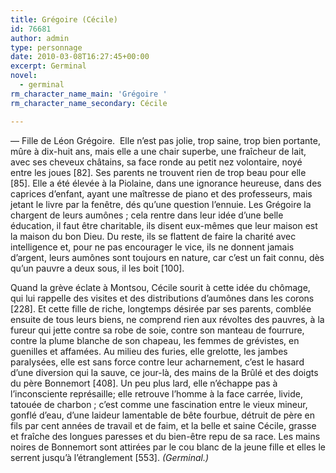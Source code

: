 ```yaml
---
title: Grégoire (Cécile)
id: 76681
author: admin
type: personnage
date: 2010-03-08T16:27:45+00:00
excerpt: Germinal
novel:
  - germinal
rm_character_name_main: 'Grégoire '
rm_character_name_secondary: Cécile

---
```

— Fille de Léon Grégoire.  Elle n&rsquo;est pas jolie, trop saine, trop bien portante, mûre à dix-huit ans, mais elle a une chair superbe, une fraîcheur de lait, avec ses cheveux châtains, sa face ronde au petit nez volontaire, noyé entre les joues [82]. Ses parents ne trouvent rien de trop beau pour elle [85]. Elle a été élevée à la Piolaine, dans une ignorance heureuse, dans des caprices d&rsquo;enfant, ayant une maîtresse de piano et des professeurs, mais jetant le livre par la fenêtre, dés qu&rsquo;une question l&rsquo;ennuie. Les Grégoire la chargent de leurs aumônes ; cela rentre dans leur idée d&rsquo;une belle éducation, il faut être charitable, ils disent eux-mêmes que leur maison est la maison du bon Dieu. Du reste, ils se flattent de faire la charité avec intelligence et, pour ne pas encourager le vice, ils ne donnent jamais d&rsquo;argent, leurs aumônes sont toujours en nature, car c&rsquo;est un fait connu, dès qu&rsquo;un pauvre a deux sous, il les boit [100].

Quand la grève éclate à Montsou, Cécile sourit à cette idée du chômage, qui lui rappelle des visites et des distributions d&rsquo;aumônes dans les corons [228]. Et cette fille de riche, longtemps désirée par ses parents, comblée ensuite de tous leurs biens, ne comprend rien aux révoltes des pauvres, à la fureur qui jette contre sa robe de soie, contre son manteau de fourrure, contre la plume blanche de son chapeau, les femmes de grévistes, en guenilles et affamées. Au milieu des furies, elle grelotte, les jambes paralysées, elle est sans force contre leur acharnement, c&rsquo;est le hasard d&rsquo;une diversion qui la sauve, ce jour-là, des mains de la Brûlé et des doigts du père Bonnemort [408]. Un peu plus lard, elle n&rsquo;échappe pas à l&rsquo;inconsciente représaille; elle retrouve l&rsquo;homme à la face carrée, livide, tatouée de charbon ; c&rsquo;est comme une fascination entre le vieux mineur, gonflé d&rsquo;eau, d&rsquo;une laideur lamentable de bête fourbue, détruit de père en fils par cent années de travail et de faim, et la belle et saine Cécile, grasse et fraîche des longues paresses et du bien-être repu de sa race. Les mains noires de Bonnemort sont attirées par le cou blanc de la jeune fille et elles le serrent jusqu&rsquo;à l&rsquo;étranglement [553]. _(Germinal.)_